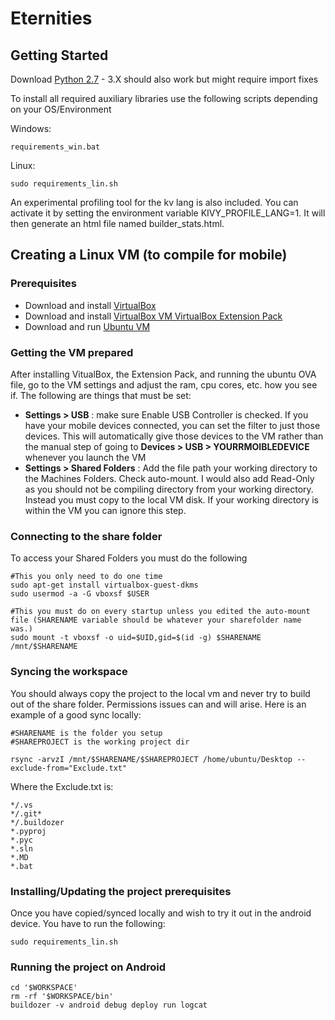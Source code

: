 # Eternities

## Getting Started
Download [Python 2.7](https://www.python.org/) - 3.X should also work but might require import fixes

To install all required auxiliary libraries use the following scripts depending on your OS/Environment

Windows:
 ```
 requirements_win.bat
 ```

Linux:
 ```
 sudo requirements_lin.sh
 ```

 An experimental profiling tool for the kv lang is also included. You can activate it by setting the environment variable KIVY_PROFILE_LANG=1. It will then generate an html file named builder_stats.html.

## Creating a Linux VM (to compile for mobile)

### Prerequisites
- Download and install [VirtualBox](https://www.virtualbox.org/wiki/Downloads)
- Download and install [VirtualBox VM VirtualBox Extension Pack](https://www.virtualbox.org/wiki/Downloads)
- Download and run [Ubuntu VM](https://virtualboxes.org/images/ubuntu/)

### Getting the VM prepared
After installing VitualBox, the Extension Pack, and running the ubuntu OVA file, go to the VM settings and adjust the ram, cpu cores, etc. how you see if. The following are things that must be set:
- **Settings > USB** : make sure Enable USB Controller is checked. If you have your mobile devices connected, you can set the filter to just those devices. This will automatically give those devices to the VM rather than the manual step of going to **Devices > USB > YOURRMOIBLEDEVICE** whenever you launch the VM
- **Settings > Shared Folders** : Add the file path your working directory to the Machines Folders. Check auto-mount. I would also add Read-Only as you should not be compiling directory from your working directory. Instead you must copy to the local VM disk. If your working directory is within the VM you can ignore this step.

### Connecting to the share folder
To access your Shared Folders you must do the following
```
#This you only need to do one time
sudo apt-get install virtualbox-guest-dkms
sudo usermod -a -G vboxsf $USER

#This you must do on every startup unless you edited the auto-mount file (SHARENAME variable should be whatever your sharefolder name was.)
sudo mount -t vboxsf -o uid=$UID,gid=$(id -g) $SHARENAME /mnt/$SHARENAME
```

### Syncing the workspace
You should always copy the project to the local vm and never try to build out of the share folder. Permissions issues can and will arise. Here is an example of a good sync locally:
```
#SHARENAME is the folder you setup
#SHAREPROJECT is the working project dir

rsync -arvzI /mnt/$SHARENAME/$SHAREPROJECT /home/ubuntu/Desktop --exclude-from="Exclude.txt"
```

Where the Exclude.txt is:
```
*/.vs
*/.git*
*/.buildozer
*.pyproj
*.pyc
*.sln
*.MD
*.bat
```

### Installing/Updating the project prerequisites
Once you have copied/synced locally and wish to try it out in the android device. You have to run the following:
```
sudo requirements_lin.sh
```

### Running the project on Android
```
cd '$WORKSPACE'
rm -rf '$WORKSPACE/bin'
buildozer -v android debug deploy run logcat
```

